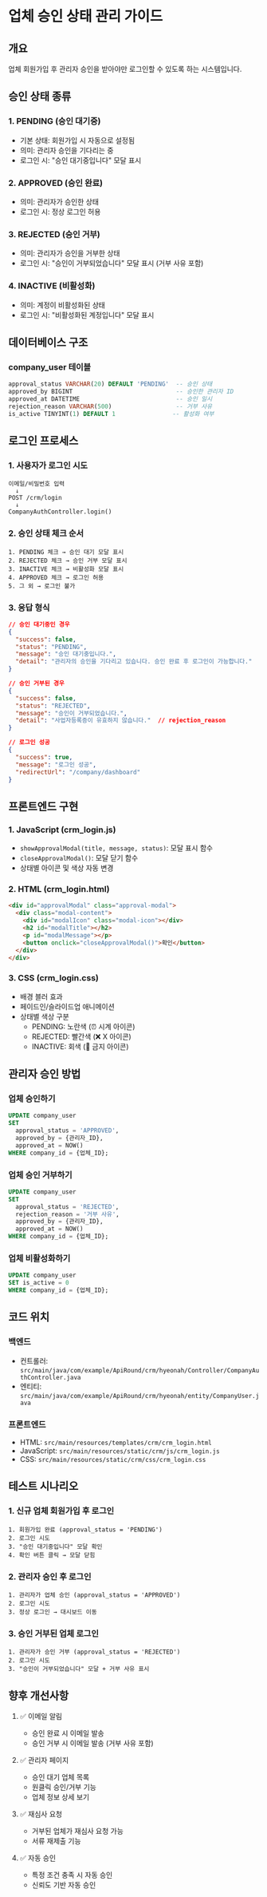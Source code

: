 # 업체 승인 상태 관리 가이드

## 개요
업체 회원가입 후 관리자 승인을 받아야만 로그인할 수 있도록 하는 시스템입니다.

## 승인 상태 종류

### 1. PENDING (승인 대기중)
- 기본 상태: 회원가입 시 자동으로 설정됨
- 의미: 관리자 승인을 기다리는 중
- 로그인 시: "승인 대기중입니다" 모달 표시

### 2. APPROVED (승인 완료)
- 의미: 관리자가 승인한 상태
- 로그인 시: 정상 로그인 허용

### 3. REJECTED (승인 거부)
- 의미: 관리자가 승인을 거부한 상태
- 로그인 시: "승인이 거부되었습니다" 모달 표시 (거부 사유 포함)

### 4. INACTIVE (비활성화)
- 의미: 계정이 비활성화된 상태
- 로그인 시: "비활성화된 계정입니다" 모달 표시

## 데이터베이스 구조

### company_user 테이블
```sql
approval_status VARCHAR(20) DEFAULT 'PENDING'  -- 승인 상태
approved_by BIGINT                             -- 승인한 관리자 ID
approved_at DATETIME                           -- 승인 일시
rejection_reason VARCHAR(500)                  -- 거부 사유
is_active TINYINT(1) DEFAULT 1                -- 활성화 여부
```

## 로그인 프로세스

### 1. 사용자가 로그인 시도
```
이메일/비밀번호 입력
  ↓
POST /crm/login
  ↓
CompanyAuthController.login()
```

### 2. 승인 상태 체크 순서
```
1. PENDING 체크 → 승인 대기 모달 표시
2. REJECTED 체크 → 승인 거부 모달 표시
3. INACTIVE 체크 → 비활성화 모달 표시
4. APPROVED 체크 → 로그인 허용
5. 그 외 → 로그인 불가
```

### 3. 응답 형식
```json
// 승인 대기중인 경우
{
  "success": false,
  "status": "PENDING",
  "message": "승인 대기중입니다.",
  "detail": "관리자의 승인을 기다리고 있습니다. 승인 완료 후 로그인이 가능합니다."
}

// 승인 거부된 경우
{
  "success": false,
  "status": "REJECTED",
  "message": "승인이 거부되었습니다.",
  "detail": "사업자등록증이 유효하지 않습니다."  // rejection_reason
}

// 로그인 성공
{
  "success": true,
  "message": "로그인 성공",
  "redirectUrl": "/company/dashboard"
}
```

## 프론트엔드 구현

### 1. JavaScript (crm_login.js)
- `showApprovalModal(title, message, status)`: 모달 표시 함수
- `closeApprovalModal()`: 모달 닫기 함수
- 상태별 아이콘 및 색상 자동 변경

### 2. HTML (crm_login.html)
```html
<div id="approvalModal" class="approval-modal">
  <div class="modal-content">
    <div id="modalIcon" class="modal-icon"></div>
    <h2 id="modalTitle"></h2>
    <p id="modalMessage"></p>
    <button onclick="closeApprovalModal()">확인</button>
  </div>
</div>
```

### 3. CSS (crm_login.css)
- 배경 블러 효과
- 페이드인/슬라이드업 애니메이션
- 상태별 색상 구분
  - PENDING: 노란색 (⏰ 시계 아이콘)
  - REJECTED: 빨간색 (❌ X 아이콘)
  - INACTIVE: 회색 (🚫 금지 아이콘)

## 관리자 승인 방법

### 업체 승인하기
```sql
UPDATE company_user 
SET 
  approval_status = 'APPROVED',
  approved_by = {관리자_ID},
  approved_at = NOW()
WHERE company_id = {업체_ID};
```

### 업체 승인 거부하기
```sql
UPDATE company_user 
SET 
  approval_status = 'REJECTED',
  rejection_reason = '거부 사유',
  approved_by = {관리자_ID},
  approved_at = NOW()
WHERE company_id = {업체_ID};
```

### 업체 비활성화하기
```sql
UPDATE company_user 
SET is_active = 0
WHERE company_id = {업체_ID};
```

## 코드 위치

### 백엔드
- 컨트롤러: `src/main/java/com/example/ApiRound/crm/hyeonah/Controller/CompanyAuthController.java`
- 엔티티: `src/main/java/com/example/ApiRound/crm/hyeonah/entity/CompanyUser.java`

### 프론트엔드
- HTML: `src/main/resources/templates/crm/crm_login.html`
- JavaScript: `src/main/resources/static/crm/js/crm_login.js`
- CSS: `src/main/resources/static/crm/css/crm_login.css`

## 테스트 시나리오

### 1. 신규 업체 회원가입 후 로그인
```
1. 회원가입 완료 (approval_status = 'PENDING')
2. 로그인 시도
3. "승인 대기중입니다" 모달 확인
4. 확인 버튼 클릭 → 모달 닫힘
```

### 2. 관리자 승인 후 로그인
```
1. 관리자가 업체 승인 (approval_status = 'APPROVED')
2. 로그인 시도
3. 정상 로그인 → 대시보드 이동
```

### 3. 승인 거부된 업체 로그인
```
1. 관리자가 승인 거부 (approval_status = 'REJECTED')
2. 로그인 시도
3. "승인이 거부되었습니다" 모달 + 거부 사유 표시
```

## 향후 개선사항

1. ✅ 이메일 알림
   - 승인 완료 시 이메일 발송
   - 승인 거부 시 이메일 발송 (거부 사유 포함)

2. ✅ 관리자 페이지
   - 승인 대기 업체 목록
   - 원클릭 승인/거부 기능
   - 업체 정보 상세 보기

3. ✅ 재심사 요청
   - 거부된 업체가 재심사 요청 가능
   - 서류 재제출 기능

4. ✅ 자동 승인
   - 특정 조건 충족 시 자동 승인
   - 신뢰도 기반 자동 승인

